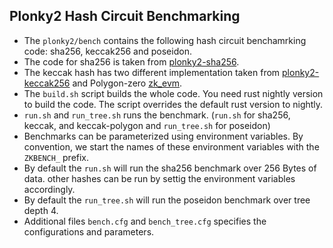 Plonky2 Hash Circuit Benchmarking
--------------------------------
- The `plonky2/bench` contains the following hash circuit benchamrking code: sha256, keccak256 and poseidon.
- The code for sha256 is taken from [plonky2-sha256](https://github.com/polymerdao/plonky2-sha256).
- The keccak hash has two different implementation taken from [plonky2-keccak256](https://github.com/qope/plonky2-keccak256) and Polygon-zero [zk_evm](https://github.com/0xPolygonZero/zk_evm/tree/develop).
- The `build.sh` script builds the whole code. You need rust nightly version to build the code. The script overrides the default rust version to nightly.
- `run.sh` and `run_tree.sh` runs the benchmark. (`run.sh` for sha256, keccak, and keccak-polygon and `run_tree.sh` for poseidon)
- Benchmarks can be parameterized using environment variables. By convention, we start the names of these environment variables with the `ZKBENCH_` prefix.
- By default the `run.sh` will run the sha256 benchmark over 256 Bytes of data. other hashes can be run by settig the environment variables accordingly.
- By default the `run_tree.sh` will run the poseidon benchmark over tree depth 4.
- Additional files `bench.cfg` and `bench_tree.cfg` specifies the configurations and parameters.